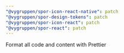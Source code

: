 ```yaml
---
"@vygruppen/spor-icon-react-native": patch
"@vygruppen/spor-design-tokens": patch
"@vygruppen/spor-icon-react": patch
"@vygruppen/spor-react": patch
---
```


Format all code and content with Prettier
